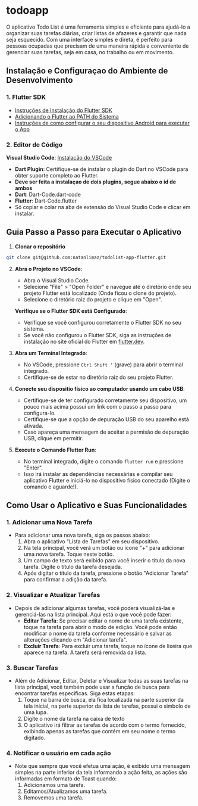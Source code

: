 # todoapp

O aplicativo Todo List é uma ferramenta simples e eficiente para ajudá-lo a organizar suas tarefas diárias, criar listas de afazeres e garantir que nada seja esquecido. Com uma interface simples e direta, é perfeito para pessoas ocupadas que precisam de uma maneira rápida e conveniente de gerenciar suas tarefas, seja em casa, no trabalho ou em movimento.

## Instalação e Configuraçao do Ambiente de Desenvolvimento

### 1. Flutter SDK
- [Instruções de Instalação do Flutter SDK](https://docs.flutter.dev/get-started/install/windows/mobile?tab=vscode)
- [Adicionando o Flutter ao PATH do Sistema](https://docs.flutter.dev/get-started/install/windows/mobile?tab=vscode#:~:text=Clique%20em%20Adicionar%20SDK%20ao%20PATH%20.)
- [Instruções de como configurar o seu dispositivo Android para executar o App](https://docs.flutter.dev/get-started/install/windows/mobile?tab=physical#set-up-your-target-android-device)

### 2. Editor de Código
**Visual Studio Code**: [Instalação do VSCode](https://code.visualstudio.com/download)
- **Dart Plugin**: Certifique-se de instalar o plugin do Dart no VSCode para obter suporte completo ao Flutter.
- **Deve ser feita a instalaçao de dois plugins, segue abaixo o id de ambos**
- **Dart**: Dart-Code.dart-code
- **Flutter**: Dart-Code.flutter
- Só copiar e colar na aba de extensão do Visual Studio Code e clicar em instalar.


## Guia Passo a Passo para Executar o Aplicativo

1. **Clonar o repositório**
```bash
git clone git@github.com:natanlimaz/todolist-app-flutter.git
```

2. **Abra o Projeto no VSCode**:
   - Abra o Visual Studio Code.
   - Selecione "File" > "Open Folder" e navegue até o diretório onde seu projeto Flutter está localizado (Onde ficou o clone do projeto).
   - Selecione o diretório raiz do projeto e clique em "Open".

   **Verifique se o Flutter SDK está Configurado**:
   - Verifique se você configurou corretamente o Flutter SDK no seu sistema.
   - Se você não configurou o Flutter SDK, siga as instruções de instalação no site oficial do Flutter em [flutter.dev](https://flutter.dev/docs/get-started/install).

3. **Abra um Terminal Integrado**:
   - No VSCode, pressione `Ctrl Shift '` (grave) para abrir o terminal integrado.
   - Certifique-se de estar no diretório raiz do seu projeto Flutter.

4. **Conecte seu dispositio físico ao computador usando um cabo USB**:
   - Certifique-se de ter configurado corretamente seu dispositivo, um pouco mais acima possui um link com o passo a passo para configura-lo.
   - Certifique-se que a opção de depuração USB do seu aparelho está ativada.
   - Caso apareça uma mensagem de aceitar a permisão de depuração USB, clique em permitir.

5. **Execute o Comando Flutter Run**:
   - No terminal integrado, digite o comando `flutter run` e pressione "Enter".
   - Isso irá instalar as dependências necessárias e compilar seu aplicativo Flutter e iniciá-lo no dispositivo físico conectado (Digite o comando e aguarde!).

## Como Usar o Aplicativo e Suas Funcionalidades
### 1. Adicionar uma Nova Tarefa
- Para adicionar uma nova tarefa, siga os passos abaixo:
  1. Abra o aplicativo "Lista de Tarefas" em seu dispositivo.
  2. Na tela principal, você verá um botão ou ícone "+" para adicionar uma nova tarefa. Toque neste botão.
  3. Um campo de texto será exibido para você inserir o título da nova tarefa. Digite o título da tarefa desejada.
  4. Após digitar o título da tarefa, pressione o botão "Adicionar Tarefa" para confirmar a adição da tarefa.

### 2. Visualizar e Atualizar Tarefas
- Depois de adicionar algumas tarefas, você poderá visualizá-las e gerenciá-las na lista principal. Aqui está o que você pode fazer:
  - **Editar Tarefa**: Se precisar editar o nome de uma tarefa existente, toque na tarefa para abrir o modo de edição. Você pode então modificar o nome da tarefa conforme necessário e salvar as alterações clicando em "Adicionar tarefa".
  - **Excluir Tarefa**: Para excluir uma tarefa, toque no ícone de lixeira que aparece na tarefa. A tarefa será removida da lista.

### 3. Buscar Tarefas
- Além de Adicionar, Editar, Deletar e Visualizar todas as suas tarefas na lista principal, você também pode usar a função de busca para encontrar tarefas específicas. Siga estas etapas:
  1. Toque na barra de busca, ela fica localizada na parte superior da tela inicial, na parte superior da lista de tarefas, possui o simbolo de uma lupa.
  2. Digite o nome da tarefa na caixa de texto
  3. O aplicativo irá filtrar as tarefas de acordo com o termo fornecido, exibindo apenas as tarefas que contém em seu nome o termo digitado.

### 4. Notificar o usuário em cada ação
- Note que sempre que você efetua uma ação, é exibido uma mensagem simples na parte inferior da tela informando a ação feita, as ações são informadas em formato de Toast quando:
  1. Adicionamos uma tarefa.
  2. Editamos/Atualizamos uma tarefa.
  3. Removemos uma tarefa.